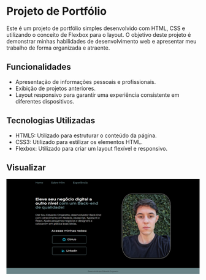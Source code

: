 # Projeto de Portfólio

Este é um projeto de portfólio simples desenvolvido com HTML, CSS e utilizando o conceito de Flexbox para o layout. O objetivo deste projeto é demonstrar minhas habilidades de desenvolvimento web e apresentar meu trabalho de forma organizada e atraente.

## Funcionalidades

- Apresentação de informações pessoais e profissionais.
- Exibição de projetos anteriores.
- Layout responsivo para garantir uma experiência consistente em diferentes dispositivos.

## Tecnologias Utilizadas

- HTML5: Utilizado para estruturar o conteúdo da página.
- CSS3: Utilizado para estilizar os elementos HTML.
- Flexbox: Utilizado para criar um layout flexível e responsivo.

## Visualizar

[![Portfólio](portifolio.png)](index.html)
